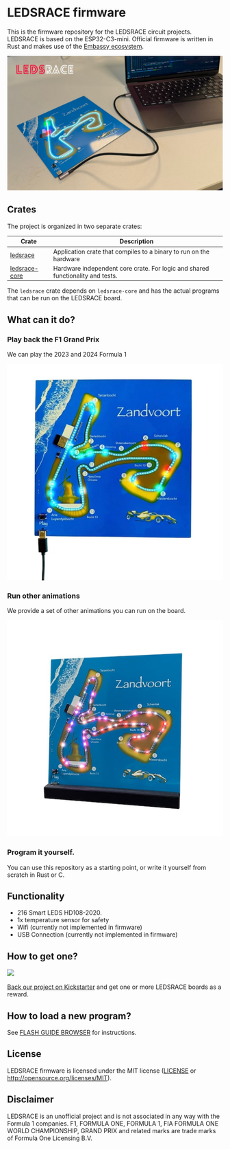 # LEDSRACE firmware

This is the firmware repository for the LEDSRACE circuit projects. LEDSRACE is based on the ESP32-C3-mini. Official firmware is written in Rust and makes use of the [Embassy ecosystem](https://embassy.dev).

![](img/ledsrace.jpg)

## Crates

The project is organized in two separate crates:

Crate | Description
--- | ---
[ledsrace](/ledsrace-application/) | Application crate that compiles to a binary to run on the hardware
[ledsrace-core](/ledsrace-core/) | Hardware independent core crate. For logic and shared functionality and tests.

The `ledsrace` crate depends on `ledsrace-core` and has the actual programs that can be run on the LEDSRACE board.

## What can it do?

### Play back the F1 Grand Prix

We can play the 2023 and 2024 Formula 1

![Play F1 Race](img/f1race.jpg)

### Run other animations

We provide a set of other animations you can run on the board.

![Run other animations](img/animation.jpg)

### Program it yourself.

You can use this repository as a starting point, or write it yourself from scratch in Rust or C.

## Functionality

- 216 Smart LEDS HD108-2020.
- 1x temperature sensor for safety
- Wifi (currently not implemented in firmware)
- USB Connection (currently not implemented in firmware)

## How to get one?

![](https://i.kickstarter.com/tq0sfld-kickstarter-logo-green.png?fit=scale-down&origin=static&width=1000&sig=ixapsTNmmPEFl31G4w1YjZiCZpak4bUuMx5ZqHfEiG0%3D)

[Back our project on Kickstarter](https://www.kickstarter.com/projects/jitterdelft/ledsrace-interactive-led-art-of-zandvoort-circuit) and get one or more LEDSRACE boards as a reward.


## How to load a new program?

See [FLASH GUIDE BROWSER](docs/FLASH_GUIDE_BROWSER.md) for instructions.

## License

LEDSRACE firmware is licensed under the MIT license ([LICENSE](LICENSE) or http://opensource.org/licenses/MIT).

## Disclaimer

LEDSRACE is an unofficial project and is not associated in any way with the Formula 1 companies. F1, FORMULA ONE, FORMULA 1, FIA FORMULA ONE WORLD CHAMPIONSHIP, GRAND PRIX and related marks are trade marks of Formula One Licensing B.V.
